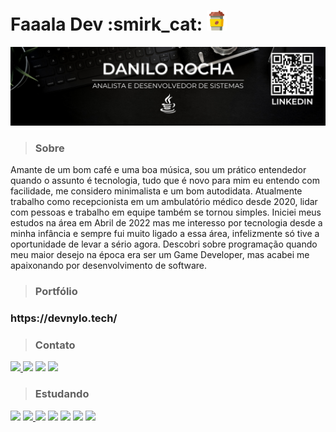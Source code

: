 <h1>Faaala Dev :smirk_cat: <img src="https://raw.githubusercontent.com/DevNylo/DevNylo/e7ed4617ce90c315745dfe41a7784e9bd4e734ea/coffee-cup.svg" width="32"></img></h1></h3>

<img src="https://github.com/DevNylo/DevNylo/blob/1fd8f1fcba78b231a7bc5b8de82cf1b31f29d02f/LInkedinBanner.png"></img>

> <h3>Sobre</h3>

<p>Amante de um bom café e uma boa música, sou um prático entendedor quando o assunto é tecnologia, tudo que é novo para mim eu entendo com facilidade, me considero minimalista e um bom autodidata. Atualmente trabalho como recepcionista em um ambulatório médico desde 2020, lidar com pessoas e trabalho em equipe também se tornou simples. Iniciei meus estudos na área em Abril de 2022 mas me interesso por tecnologia desde a minha infância e sempre fui muito ligado a essa área, infelizmente só tive a oportunidade de levar a sério agora. Descobri sobre programação quando meu maior desejo na época era ser um Game Developer, mas acabei me apaixonando por desenvolvimento de software.</p>
 
> <h3>Portfólio</h3>

<h3>https://devnylo.tech/</h3>
  
> <h3>Contato</h3>

<p align="left">
  <a href="mailto:contato_dsr@hotmail.com" alt="Outlook">
  <img src="https://img.shields.io/badge/Microsoft_Outlook-0078D4?style=for-the-badge&logo=microsoft-outlook&logoColor=white"</a>

  <a href="https://contate.me/devnylo" alt="WhatsApp">
  <img src="https://img.shields.io/badge/WhatsApp-25D366?style=for-the-badge&logo=whatsapp&logoColor=white"/></a>

  <a href="https://www.instagram.com/nylo.exe/" alt="Instagram">
  <img src="https://img.shields.io/badge/Instagram-E4405F?style=for-the-badge&logo=instagram&logoColor=white"/></a>
   
   <a href="https://www.linkedin.com/in/nylo/" alt="LinkedIn">
  <img src="https://img.shields.io/badge/LinkedIn-0077B5?style=for-the-badge&logo=linkedin&logoColor=white"/></a>
</p>
 
> <h3>Estudando</h3>
<a href="#" alt="JAVA">
<img src="https://img.shields.io/badge/Java-ED8B00?style=for-the-badge&logo=openjdk&logoColor=white"/><a/>
<a href ="#" alt="Spring">
<img src = "https://img.shields.io/badge/Spring-6DB33F?style=for-the-badge&logo=spring&logoColor=white">
<a href="#" alt="HTML5">
<img src="https://img.shields.io/badge/HTML5-E34F26?style=for-the-badge&logo=html5&logoColor=white"/><a/>
<a href="#" alt="CSS">
<img src="https://img.shields.io/badge/CSS3-1572B6?style=for-the-badge&logo=css3&logoColor=white"/><a/>
<a href="#" alt="JavaScript">
<img src="https://img.shields.io/badge/JavaScript-F7DF1E?style=for-the-badge&logo=javascript&logoColor=black"/><a/>
<a href="#" alt="MySql">
<img src="https://img.shields.io/badge/MySQL-00000F?style=for-the-badge&logo=mysql&logoColor=white"/><a/>
<a href="#" alt="Git">
<img src="https://img.shields.io/badge/Git-E34F26?style=for-the-badge&logo=git&logoColor=white"/><a/>
